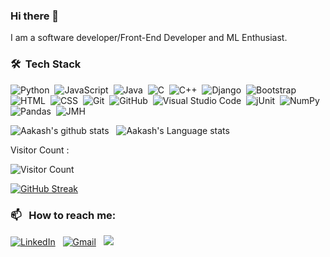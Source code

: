 ### Hi there 👋
I am a software developer/Front-End Developer and ML Enthusiast.

### 🛠 &nbsp;Tech Stack

![Python](https://img.shields.io/badge/-Python-05122A?style=flat&logo=python)&nbsp;
![JavaScript](https://img.shields.io/badge/-JavaScript-05122A?style=flat&logo=javascript)&nbsp;
![Java](https://img.shields.io/badge/-Java-05122A?style=flat&logo=Java&logoColor=FFA518)&nbsp;
![C](https://img.shields.io/badge/-C-05122A?style=flat&logo=C&logoColor=A8B9CC)&nbsp;
![C++](https://img.shields.io/badge/-C++-05122A?style=flat&logo=C%2B%2B&logoColor=00599C)&nbsp;
![Django](https://img.shields.io/badge/-Django-05122A?style=flat&logo=django&logoColor=092E20)&nbsp;
![Bootstrap](https://img.shields.io/badge/-Bootstrap-05122A?style=flat&logo=bootstrap&logoColor=563D7C)\
![HTML](https://img.shields.io/badge/-HTML-05122A?style=flat&logo=HTML5)&nbsp;
![CSS](https://img.shields.io/badge/-CSS-05122A?style=flat&logo=CSS3&logoColor=1572B6)&nbsp;
![Git](https://img.shields.io/badge/-Git-05122A?style=flat&logo=git)&nbsp;
![GitHub](https://img.shields.io/badge/-GitHub-05122A?style=flat&logo=github)&nbsp;
![Visual Studio Code](https://img.shields.io/badge/-Visual%20Studio%20Code-05122A?style=flat&logo=visual-studio-code&logoColor=007ACC)&nbsp;
![jUnit](https://img.shields.io/badge/jUnit%20-%23150458.svg?&style=flat&logo=Java&logoColor=white)&nbsp;
![NumPy](https://img.shields.io/badge/numpy%20-%23013243.svg?&style=flat&logo=numpy&logoColor=white)&nbsp;
![Pandas](https://img.shields.io/badge/pandas%20-%23150458.svg?&style=flat&logo=pandas&logoColor=white)&nbsp;
![JMH](https://img.shields.io/badge/JMH%20-%23150458.svg?&style=flat&logo=Java&logoColor=white)&nbsp;

![Aakash's github stats](https://github-readme-stats.vercel.app/api?username=Aravind1505&show_icons=true&hide_border=true)&nbsp;&nbsp;
![Aakash's Language stats](https://github-readme-stats-eight-theta.vercel.app/api/top-langs/?username=Aravind1505&layout=compact&langs_count=8&hide_border=true)

<div>

Visitor Count : 
  
![Visitor Count](https://profile-counter.glitch.me/{Aravind1505}/count.svg)

</div>

<a href="https://git.io/streak-stats"><img src="https://streak-stats.demolab.com?user=Aravind1505&border_radius=50&date_format=j%20M%5B%20Y%5D&card_width=500&background=45%2C85EBB6%2C65EE23&stroke=EB545400&currStreakNum=5242FF&currStreakLabel=5242FF&ring=5242FF&fire=5242FF&sideNums=5242FF&sideLabels=5242FF&dates=5242FF" alt="GitHub Streak" /></a>

### 📫 &nbsp; How to reach me:


<a href="https://www.linkedin.com/in/aravind-kanamarlapudi-585445193/"><img alt="LinkedIn" src="https://img.shields.io/badge/linkedin%20-%230077B5.svg?&style=flat&logo=linkedin&logoColor=white"/></a> &nbsp;
<a href="mailto:karavind246815@gmail.com"><img alt="Gmail" src="https://img.shields.io/badge/Gmail-D14836?style=flat&logo=gmail&logoColor=white" /></a> &nbsp;
<a href="https://instagram.com/aravind.k_24"><img src="https://img.shields.io/badge/-@aravind.k__24-E4405F?style=flat&logo=Instagram&logoColor=white"/></a> &nbsp;
